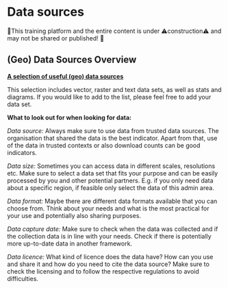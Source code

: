 # Data sources

🚧This training platform and the entire content is under ⚠️construction⚠️ and may not be shared or published! 🚧

## (Geo) Data Sources Overview

__[A selection of useful (geo) data sources](https://docs.google.com/document/d/1apsMZ1ecM6rylRszP8rZfIj-yj14ARs86iQ5ZtkrLZ4/edit#)__

This selection includes vector, raster and text data sets, as well as stats and diagrams. If you would like to add to the list, please feel free to add your data set.

__What to look out for when looking for data:__

*Data source:*
Always make sure to use data from trusted data sources. The organisation that shared the data is the best indicator. Apart from that, use of the data in trusted contexts or also download counts can be good indicators.

*Data size:*
Sometimes you can access data in different scales, resolutions etc. Make sure to select a data set that fits your purpose and can be easily processed by you and other potential partners. E.g. if you only need data about a specific region, if feasible only select the data of this admin area.

*Data format:*
Maybe there are different data formats available that you can choose from. Think about your needs and what is the most practical for your use and potentially also sharing purposes.

*Data capture date:*
Make sure to check when the data was collected and if the collection data is in line with your needs. Check if there is potentially more up-to-date data in another framework.

*Data licence:*
What kind of licence does the data have? How can you use and share it and how do you need to cite the data source? Make sure to check the licensing and to follow the respective regulations to avoid difficulties.